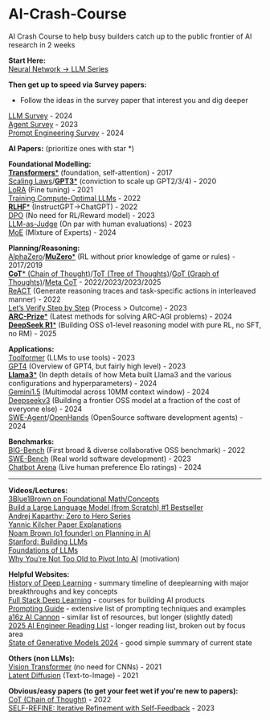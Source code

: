 # AI-Crash-Course
AI Crash Course to help busy builders catch up to the public frontier of AI research in 2 weeks

**Start Here:**  
[Neural Network \-\> LLM Series](https://www.youtube.com/watch?v=aircAruvnKk&list=PLZHQObOWTQDNU6R1_67000Dx_ZCJB-3pi)

**Then get up to speed via Survey papers:**

- Follow the ideas in the survey paper that interest you and dig deeper

[LLM Survey](https://arxiv.org/pdf/2402.06196v2) \- 2024  
[Agent Survey](https://arxiv.org/pdf/2308.11432) \- 2023  
[Prompt Engineering Survey](https://arxiv.org/pdf/2406.06608) \- 2024

**AI Papers:** (prioritize ones with star \*)

**Foundational Modelling:**  
[**Transformers**\*](https://arxiv.org/pdf/1706.03762) (foundation, self-attention) \- 2017  
[Scaling Laws](https://arxiv.org/pdf/2001.08361)/[**GPT3**\*](https://arxiv.org/pdf/2005.14165) (conviction to scale up GPT2/3/4) \- 2020  
[LoRA](https://arxiv.org/abs/2106.09685) (Fine tuning) \- 2021  
[Training Compute-Optimal LLMs](https://arxiv.org/pdf/2203.15556) \- 2022  
[**RLHF**\*](https://arxiv.org/pdf/2203.02155) (InstructGPT-\>ChatGPT) \- 2022  
[DPO](https://arxiv.org/pdf/2305.18290) (No need for RL/Reward model) \- 2023  
[LLM-as-Judge](https://arxiv.org/pdf/2306.05685) (On par with human evaluations) \- 2023  
[MoE](https://arxiv.org/pdf/2401.04088) (MIxture of Experts) \- 2024  

**Planning/Reasoning:**  
[AlphaZero](https://arxiv.org/pdf/1712.01815)/[**MuZero**\*](https://arxiv.org/pdf/1911.08265) (RL without prior knowledge of game or rules) \- 2017/2019  
[**CoT**\* (Chain of Thought)](https://arxiv.org/pdf/2201.11903)/[ToT (Tree of Thoughts)](https://arxiv.org/pdf/2305.10601)/[GoT (Graph of Thoughts)](https://arxiv.org/pdf/2308.09687)/[Meta CoT](https://arxiv.org/pdf/2501.04682) \- 2022/2023/2023/2025  
[ReACT](https://arxiv.org/pdf/2210.03629) (Generate reasoning traces and task-specific actions in interleaved manner) \- 2022  
[Let’s Verify Step by Step](https://arxiv.org/pdf/2305.20050) (Process \> Outcome) \- 2023  
[**ARC-Prize**\*](https://arxiv.org/pdf/2412.04604) (Latest methods for solving ARC-AGI problems) \- 2024  
[**DeepSeek R1**\*](https://arxiv.org/pdf/2501.12948v1) (Building OSS o1-level reasoning model with pure RL, no SFT, no RM) \- 2025

**Applications:**  
[Toolformer](https://arxiv.org/pdf/2302.04761) (LLMs to use tools) \- 2023  
[GPT4](https://arxiv.org/pdf/2303.08774) (Overview of GPT4, but fairly high level) \- 2023  
[**Llama3**\*](https://arxiv.org/pdf/2407.21783) (In depth details of how Meta built Llama3 and the various configurations and hyperparameters) \- 2024  
[Gemini1.5](https://arxiv.org/pdf/2403.05530) (Multimodal across 10MM context window) \- 2024  
[Deepseekv3](https://github.com/deepseek-ai/DeepSeek-V3/blob/main/DeepSeek_V3.pdf) (Building a frontier OSS model at a fraction of the cost of everyone else) \- 2024  
[SWE-Agent](https://arxiv.org/pdf/2405.15793)/[OpenHands](https://arxiv.org/pdf/2407.16741) (OpenSource software development agents) \- 2024

**Benchmarks:**  
[BIG-Bench](https://arxiv.org/pdf/2206.04615) (First broad & diverse collaborative OSS benchmark) \- 2022  
[SWE-Bench](https://arxiv.org/pdf/2310.06770) (Real world software development) \- 2023  
[Chatbot Arena](https://arxiv.org/pdf/2403.04132) (Live human preference Elo ratings) \- 2024

<hr />

**Videos/Lectures:**  
[3Blue1Brown on Foundational Math/Concepts](https://www.youtube.com/@3blue1brown)  
[Build a Large Language Model (from Scratch) \#1 Bestseller](https://www.amazon.com/Build-Large-Language-Model-Scratch/dp/1633437167)  
[Andrej Kaparthy: Zero to Hero Series](https://www.youtube.com/playlist?list=PLAqhIrjkxbuWI23v9cThsA9GvCAUhRvKZ)  
[Yannic Kilcher Paper Explanations](https://www.youtube.com/@YannicKilcher)  
[Noam Brown (o1 founder) on Planning in AI](https://www.youtube.com/watch?v=eaAonE58sLU)  
[Stanford: Building LLMs](https://www.youtube.com/watch?v=9vM4p9NN0Ts)  
[Foundations of LLMs](https://arxiv.org/pdf/2501.09223)  
[Why You’re Not Too Old to Pivot Into AI](https://www.latent.space/p/not-old) (motivation)

**Helpful Websites:**  
[History of Deep Learning](https://github.com/adam-maj/deep-learning?tab=readme-ov-file) \- summary timeline of deeplearning with major breakthroughs and key concepts  
[Full Stack Deep Learning](https://fullstackdeeplearning.com/) \- courses for building AI products  
[Prompting Guide](https://www.promptingguide.ai/) \- extensive list of prompting techniques and examples  
[a16z AI Cannon](https://a16z.com/ai-canon/) \- similar list of resources, but longer (slightly dated)  
[2025 AI Engineer Reading List](https://www.latent.space/p/2025-papers) \- longer reading list, broken out by focus area  
[State of Generative Models 2024](https://nrehiew.github.io/blog/2024/) \- good simple summary of current state

**Others (non LLMs):**  
[Vision Transformer](https://arxiv.org/pdf/2010.11929) (no need for CNNs) \- 2021  
[Latent Diffusion](https://arxiv.org/pdf/2112.10752) (Text-to-Image) \- 2021

**Obvious/easy papers (to get your feet wet if you're new to papers):**  
[CoT (Chain of Thought)](https://arxiv.org/pdf/2201.11903) \- 2022  
[SELF-REFINE: Iterative Refinement with Self-Feedback](https://arxiv.org/pdf/2303.17651) \- 2023  
